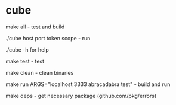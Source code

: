 # cube

make all - test and build

./cube host port token scope - run

./cube -h for help 

make test - test

make clean - clean binaries

make run  ARGS="localhost 3333  abracadabra test" - build and run

make deps - get necessary package (github.com/pkg/errors)